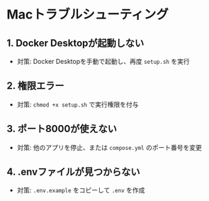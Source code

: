 # Macトラブルシューティング

## 1. Docker Desktopが起動しない
- 対策: Docker Desktopを手動で起動し、再度 `setup.sh` を実行

## 2. 権限エラー
- 対策: `chmod +x setup.sh` で実行権限を付与

## 3. ポート8000が使えない
- 対策: 他のアプリを停止、または `compose.yml` のポート番号を変更

## 4. .envファイルが見つからない
- 対策: `.env.example` をコピーして `.env` を作成 